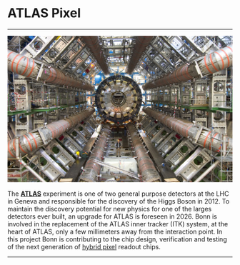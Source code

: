 # ATLAS Pixel

***

![ATLAS @Cern](/imgs/atlas.jpg)

The [**ATLAS**](https://home.cern/science/experiments/atlas) experiment is one of two general purpose detectors at the LHC in Geneva and responsible for the discovery of the Higgs Boson in 2012. To maintain the discovery potential for new physics for one of the larges detectors ever built, an upgrade for ATLAS is foreseen in 2026. Bonn is involved in the replacement of the ATLAS inner tracker (ITK) system, at the heart of ATLAS, only a few millimeters away from the interaction point. In this project Bonn is contributing to the chip design, verification and testing of the next generation of [hybrid pixel](https://en.wikipedia.org/wiki/Hybrid_pixel_detector) readout chips.   

***
